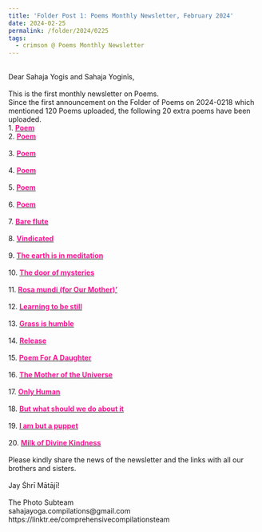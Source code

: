 ```yaml
---
title: 'Folder Post 1: Poems Monthly Newsletter, February 2024'
date: 2024-02-25
permalink: /folder/2024/0225
tags:
  - crimson @ Poems Monthly Newsletter
---
```


<p>
<br>
Dear Sahaja Yogis and Sahaja Yoginīs,<br>
<br>
This is the first monthly newsletter on Poems.<br>
Since the first announcement on the Folder of Poems on 2024-0218 which mentioned 120 Poems uploaded, the following 20 extra poems have been uploaded.<br>
1. <a href="https://seven-teams.github.io/folder/2024-0219-DA-1"> <font color="DeepPink"><b>Poem</b></font></a><br>
2. <a href="https://seven-teams.github.io/folder/2024-0219-DA-2"> <font color="DeepPink"><b>Poem</b></font></a><br><br>
3. <a href="https://seven-teams.github.io/folder/2024-0219-DA-3"> <font color="DeepPink"><b>Poem</b></font></a><br><br>
4. <a href="https://seven-teams.github.io/folder/2024-0219-DA-4"> <font color="DeepPink"><b>Poem</b></font></a><br><br>
5. <a href="https://seven-teams.github.io/folder/2024-0219-DA-5"> <font color="DeepPink"><b>Poem</b></font></a><br><br>
6. <a href="https://seven-teams.github.io/folder/2024-0219-DA-6"> <font color="DeepPink"><b>Poem</b></font></a><br><br>
7. <a href="https://seven-teams.github.io/folder/2018-0710-LB-Bare-flute"> <font color="DeepPink"><b>Bare flute</b></font></a><br><br>
8. <a href="https://seven-teams.github.io/folder/2018-0710-LB-Vindicated"> <font color="DeepPink"><b>Vindicated</b></font></a><br><br>
9. <a href="https://seven-teams.github.io/folder/2018-0710-LB-The-earth-is-in-meditation"> <font color="DeepPink"><b>The earth is in meditation</b></font></a><br><br>
10. <a href="https://seven-teams.github.io/folder/2018-0710-LB-The-door-of-mysteries"> <font color="DeepPink"><b>The door of mysteries</b></font></a><br><br>
11. <a href="https://seven-teams.github.io/folder/2018-0710-LB-Rosa-mundi"> <font color="DeepPink"><b>Rosa mundi (for Our Mother)’</b></font></a><br><br>
12. <a href="https://seven-teams.github.io/folder/2018-0710-LB-Learning-to-be-still"> <font color="DeepPink"><b>Learning to be still</b></font></a><br><br>
13. <a href="https://seven-teams.github.io/folder/2018-0819-LB-Grass-is-humble"> <font color="DeepPink"><b>Grass is humble</b></font></a><br><br>
14. <a href="https://seven-teams.github.io/folder/1990-0201-0200-LB-Release"> <font color="DeepPink"><b>Release</b></font></a><br><br>
15. <a href="https://seven-teams.github.io/folder/2018-0710-LB-For-a-daughter"> <font color="DeepPink"><b>Poem For A Daughter</b></font></a><br><br>
16. <a href="https://seven-teams.github.io/folder/1979-1201-1200-G-The_Mother-of-the-Universe"> <font color="DeepPink"><b>The Mother of the Universe</b></font></a><br><br>
17. <a href=""> <font color="DeepPink"><b>Only Human</b></font></a><br><br>
18. <a href="https://seven-teams.github.io/folder/2024-0224-ES-But-what-should-we-do-about-it"> <font color="DeepPink"><b>But what should we do about it</b></font></a><br><br>
19. <a href="https://seven-teams.github.io/folder/2024-0224-ES-I-am-but-a-puppet"> <font color="DeepPink"><b>I am but a puppet</b></font></a><br><br>
20. <a href="https://seven-teams.github.io/folder/2024-0224-ES-Milk-of-Divine-Kindness"> <font color="DeepPink"><b>Milk of Divine Kindness</b></font></a><br><br>
Please kindly share the news of the newsletter and the links with all our brothers and sisters.<br>
<br>
Jay Śhrī Mātājī!<br>
<br>
The Photo Subteam<br>
sahajayoga.compilations@gmail.com<br>
https://linktr.ee/comprehensivecompilationsteam<br>
</p>